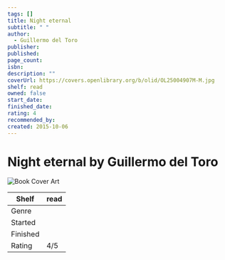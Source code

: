 ```yaml
---
tags: []
title: Night eternal
subtitle: " "
author:
  - Guillermo del Toro
publisher: 
published: 
page_count: 
isbn: 
description: ""
coverUrl: https://covers.openlibrary.org/b/olid/OL25004907M-M.jpg
shelf: read
owned: false
start_date: 
finished_date: 
rating: 4
recommended_by: 
created: 2015-10-06
---
```


# Night eternal by Guillermo del Toro

![Book Cover Art](https://covers.openlibrary.org/b/olid/OL25004907M-M.jpg)

| Shelf | read |
| --- | --- |
| Genre |  |
| Started |  |
| Finished |  |
| Rating | 4/5 |

